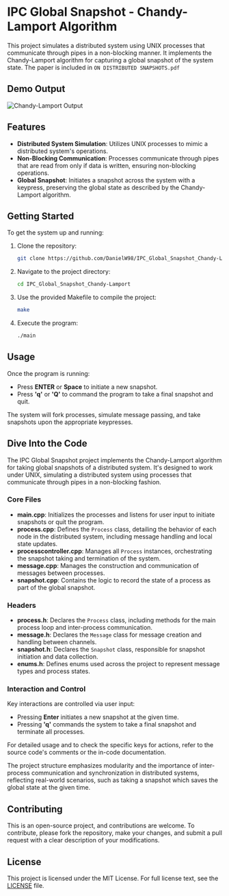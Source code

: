 # IPC Global Snapshot - Chandy-Lamport Algorithm

This project simulates a distributed system using UNIX processes that communicate through pipes in a non-blocking manner. It implements the Chandy-Lamport algorithm for capturing a global snapshot of the system state. The paper is included in `ON DISTRIBUTED SNAPSHOTS.pdf`

## Demo Output

![Chandy-Lamport Output](hhttps://github.com/danielw98/IPC_Global_Snapshot_Chandy-Lamport/blob/main/GlobalSnapshot.png?raw=true)


## Features

- **Distributed System Simulation**: Utilizes UNIX processes to mimic a distributed system's operations.
- **Non-Blocking Communication**: Processes communicate through pipes that are read from only if data is written, ensuring non-blocking operations.
- **Global Snapshot**: Initiates a snapshot across the system with a keypress, preserving the global state as described by the Chandy-Lamport algorithm.

## Getting Started

To get the system up and running:

1. Clone the repository:
    ```bash
    git clone https://github.com/DanielW98/IPC_Global_Snapshot_Chandy-Lamport.git
    ```
2. Navigate to the project directory:
    ```bash
    cd IPC_Global_Snapshot_Chandy-Lamport
    ```
3. Use the provided Makefile to compile the project:
    ```bash
    make
    ```
4. Execute the program:
    ```bash
    ./main
    ```

## Usage

Once the program is running:
- Press **ENTER** or **Space** to initiate a new snapshot.
- Press **'q'** or **'Q'** to command the program to take a final snapshot and quit.

The system will fork processes, simulate message passing, and take snapshots upon the appropriate keypresses.

## Dive Into the Code

The IPC Global Snapshot project implements the Chandy-Lamport algorithm for taking global snapshots of a distributed system. It's designed to work under UNIX, simulating a distributed system using processes that communicate through pipes in a non-blocking fashion.

### Core Files
- **main.cpp**: Initializes the processes and listens for user input to initiate snapshots or quit the program.
- **process.cpp**: Defines the `Process` class, detailing the behavior of each node in the distributed system, including message handling and local state updates.
- **processcontroller.cpp**: Manages all `Process` instances, orchestrating the snapshot taking and termination of the system.
- **message.cpp**: Manages the construction and communication of messages between processes.
- **snapshot.cpp**: Contains the logic to record the state of a process as part of the global snapshot.

### Headers
- **process.h**: Declares the `Process` class, including methods for the main process loop and inter-process communication.
- **message.h**: Declares the `Message` class for message creation and handling between channels.
- **snapshot.h**: Declares the `Snapshot` class, responsible for snapshot initiation and data collection.
- **enums.h**: Defines enums used across the project to represent message types and process states.

### Interaction and Control
Key interactions are controlled via user input:
- Pressing **Enter** initiates a new snapshot at the given time.
- Pressing **'q'** commands the system to take a final snapshot and terminate all processes.

For detailed usage and to check the specific keys for actions, refer to the source code's comments or the in-code documentation.

The project structure emphasizes modularity and the importance of inter-process communication and synchronization in distributed systems, reflecting real-world scenarios, such as taking a snapshot which saves the global state at the given time.

## Contributing

This is an open-source project, and contributions are welcome. To contribute, please fork the repository, make your changes, and submit a pull request with a clear description of your modifications.

## License

This project is licensed under the MIT License. For full license text, see the [LICENSE](LICENSE) file.